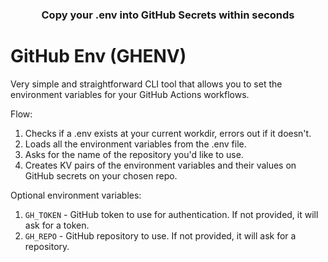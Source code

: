 
### <center>Copy your .env into GitHub Secrets within seconds</center>

# GitHub Env (GHENV)
Very simple and straightforward CLI tool that allows you to set the environment variables for your GitHub Actions workflows.

Flow:
1. Checks if a .env exists at your current workdir, errors out if it doesn't.
2. Loads all the environment variables from the .env file.
3. Asks for the name of the repository you'd like to use.
4. Creates KV pairs of the environment variables and their values on GitHub secrets on your chosen repo.

Optional environment variables:
1. `GH_TOKEN` - GitHub token to use for authentication. If not provided, it will ask for a token.
2. `GH_REPO` - GitHub repository to use. If not provided, it will ask for a repository.